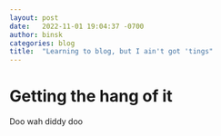 ```yaml
---
layout: post
date:   2022-11-01 19:04:37 -0700
author: binsk
categories: blog
title:  "Learning to blog, but I ain't got 'tings"
---
```


# Getting the hang of it

Doo wah diddy doo
